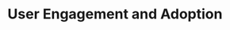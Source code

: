 ---
layout: card
title: User Engagement and Adoption
permalink: /playbook/deliver/user-engagement-and-adoption
position: 3
what:
why:
parent: deliver
---